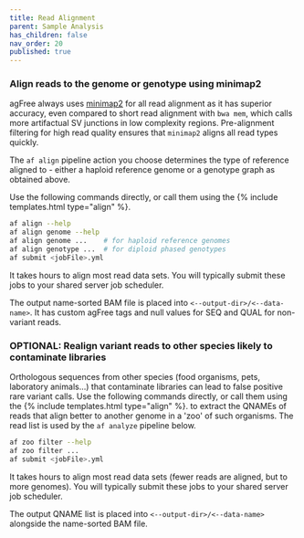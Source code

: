 ```yaml
---
title: Read Alignment
parent: Sample Analysis
has_children: false
nav_order: 20
published: true
---
```


### Align reads to the genome or genotype using minimap2

agFree always uses 
[minimap2](https://github.com/lh3/minimap2) 
for all read alignment as it has superior accuracy,
even compared to short read alignment with `bwa mem`, which calls more
artifactual SV junctions in low complexity regions. Pre-alignment filtering for 
high read quality ensures that `minimap2` aligns all read types quickly.

The `af align` pipeline action you choose determines the type of reference
aligned to - either a haploid reference genome or a genotype graph
as obtained above.

Use the following commands directly, or call them using the {% include templates.html type="align" %}.

```sh
af align --help
af align genome --help
af align genome ...    # for haploid reference genomes
af align genotype ...  # for diploid phased genotypes
af submit <jobFile>.yml
```

It takes hours to align most read data sets.
You will typically submit these jobs to your shared server job scheduler.

The output name-sorted BAM file is placed into `<--output-dir>/<--data-name>`.
It has custom agFree tags and null values for SEQ and QUAL for non-variant reads.

### OPTIONAL: Realign variant reads to other species likely to contaminate libraries

Orthologous sequences from other species (food organisms, pets, laboratory animals...) 
that contaminate libraries can lead to false positive rare variant calls.
Use the following commands directly, or call them using the {% include templates.html type="align" %}.
to extract the QNAMEs of reads that align better to another genome in a 'zoo' of such organisms.
The read list is used by the `af analyze` pipeline below.

```sh
af zoo filter --help
af zoo filter ...
af submit <jobFile>.yml
```

It takes hours to align most read data sets (fewer reads are aligned, but to more genomes).
You will typically submit these jobs to your shared server job scheduler.

The output QNAME list is placed into `<--output-dir>/<--data-name>` alongside the name-sorted BAM file.
